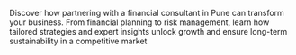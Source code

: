 Discover how partnering with a financial consultant in Pune can transform your business. From financial planning to risk management, learn how tailored strategies and expert insights unlock growth and ensure long-term sustainability in a competitive market
